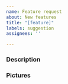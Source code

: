 ```yaml
---
name: Feature request
about: New features
title: "[feature]"
labels: suggestion
assignees: ''

---
```


### Description


### Pictures
<!-- If your feature is complicated, please try making a mockup of it-->
